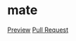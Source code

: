 # mate
  [Preview](https://OleksandrMykoliuk.github.io/mate/)
  [Pull Request](https://github.com/OleksandrMykoliuk/mate/pull/1/files)